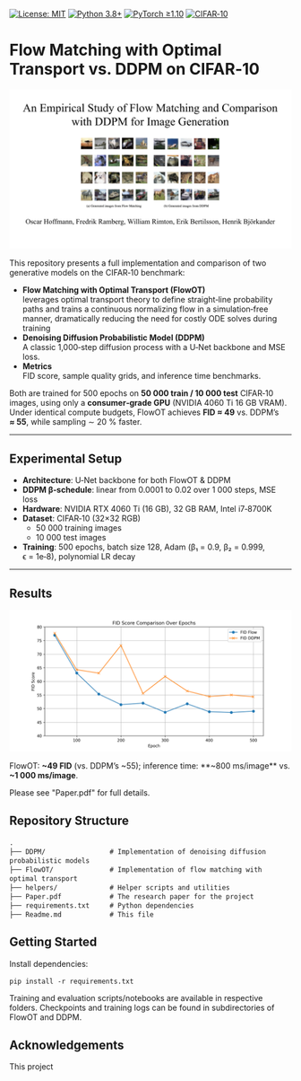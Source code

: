 [![License: MIT](https://img.shields.io/badge/License-MIT-green.svg)](LICENSE)
[![Python 3.8+](https://img.shields.io/badge/python-3.8%2B-blue.svg)]()
[![PyTorch ≥1.10](https://img.shields.io/badge/pytorch-%3E%3D1.10-red.svg)]()
[![CIFAR‑10](https://img.shields.io/badge/dataset-CIFAR--10-orange.svg)]()

# Flow Matching with Optimal Transport vs. DDPM on CIFAR‑10

<p align="center">
  <img src="assets/cover.png" alt="Project Cover" width="800"/>
</p>

This repository presents a full implementation and comparison of two generative models on the CIFAR‑10 benchmark:

- **Flow Matching with Optimal Transport (FlowOT)**  
  leverages optimal transport theory to define straight‑line probability paths and trains a continuous normalizing flow in a simulation‑free manner, dramatically reducing the need for costly ODE solves during training
- **Denoising Diffusion Probabilistic Model (DDPM)**  
  A classic 1,000‑step diffusion process with a U‑Net backbone and MSE loss.
- **Metrics**  
  FID score, sample quality grids, and inference time benchmarks.

Both are trained for 500 epochs on **50 000 train / 10 000 test** CIFAR‑10 images, using only a **consumer‑grade GPU** (NVIDIA 4060 Ti 16 GB VRAM). Under identical compute budgets, FlowOT achieves **FID ≈ 49** vs. DDPM’s **≈ 55**, while sampling ∼ 20 % faster.

---

## Experimental Setup

- **Architecture**: U‑Net backbone for both FlowOT & DDPM  
- **DDPM β‑schedule**: linear from 0.0001 to 0.02 over 1 000 steps, MSE loss  
- **Hardware**: NVIDIA RTX 4060 Ti (16 GB), 32 GB RAM, Intel i7‑8700K  
- **Dataset**: CIFAR‑10 (32×32 RGB)  
  - 50 000 training images  
  - 10 000 test images  
- **Training**: 500 epochs, batch size 128, Adam (β₁ = 0.9, β₂ = 0.999, ϵ = 1e‑8), polynomial LR decay

---

## Results

<p align="center">
  <img src="assets/fid_comparison.png" alt="FID Score vs. Epochs" width="600"/>
</p>

FlowOT: **~49 FID** (vs. DDPM’s ~55); inference time: **~800 ms/image** vs. **~1 000 ms/image**.

Please see "Paper.pdf" for full details. 

## Repository Structure

    .
    ├── DDPM/                # Implementation of denoising diffusion probabilistic models
    ├── FlowOT/              # Implementation of flow matching with optimal transport
    ├── helpers/             # Helper scripts and utilities
    ├── Paper.pdf            # The research paper for the project
    ├── requirements.txt     # Python dependencies
    ├── Readme.md            # This file

## Getting Started

Install dependencies:

    pip install -r requirements.txt

Training and evaluation scripts/notebooks are available in respective folders. Checkpoints and training logs can be
    found in subdirectories of FlowOT and DDPM.


## Acknowledgements
This project 